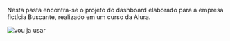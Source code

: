 Nesta pasta encontra-se o projeto do dashboard elaborado para a empresa fictícia Buscante, realizado em um curso da Alura.

![vou ja usar](https://github.com/sailegomes/Portfolio_PowerBI/assets/123494424/0f0f43ca-33ad-4afb-b66d-990c78744aac)

